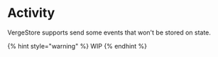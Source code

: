 # Activity

VergeStore supports send some events that won't be stored on state.

{% hint style="warning" %}
WIP
{% endhint %}

